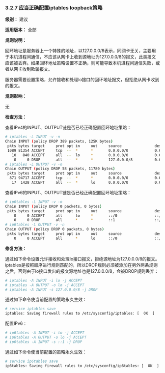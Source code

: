 ### 3.2.7 应当正确配置iptables loopback策略

**级别：** 建议

**适用版本：** 全部

**规则说明：**

回环地址是服务器上一个特殊的地址，以127.0.0.0/8表示，同网卡无关，主要用于本机进程间通信，不应该从网卡上收到源地址为127.0.0.0/8的报文，此类报文应该被丢弃。如果回环地址策略设置不正确，则可能导致本机进程间通信失败，或者从网卡收到欺骗报文。

服务器需要设置策略，允许接收和处理lo接口的回环地址报文，但拒绝从网卡收到的报文。

**规则影响：**

无

**检查方法：**

查看IPv4的INPUT、OUTPUT链是否已经正确配置回环地址策略：

```bash
# iptables -L INPUT -v -n
Chain INPUT (policy DROP 389 packets, 125K bytes)
 pkts bytes target     prot opt in     out     source               destination
 1089 81354 ACCEPT     tcp  --  *      *       0.0.0.0/0            0.0.0.0/0            tcp dpt:22
   10   840 ACCEPT     all  --  lo     *       0.0.0.0/0            0.0.0.0/0
    0     0 DROP       all  --  *      *       127.0.0.0/8          0.0.0.0/0
# iptables -L OUTPUT -v -n
Chain OUTPUT (policy DROP 58 packets, 11780 bytes)
 pkts bytes target     prot opt in     out     source               destination
  871 94717 ACCEPT     tcp  --  *      *       0.0.0.0/0            0.0.0.0/0            tcp spt:22
   17  1428 ACCEPT     all  --  *      lo      0.0.0.0/0            0.0.0.0/0
```

查看IPv6的INPUT、OUTPUT链是否已经正确配置回环地址策略：

```bash
# ip6tables -L INPUT -v -n
Chain INPUT (policy DROP 0 packets, 0 bytes)
 pkts bytes target     prot opt in     out     source               destination
    0     0 ACCEPT     all      lo     *       ::/0                 ::/0
    0     0 DROP       all      *      *       ::1                  ::/0
# ip6tables -L OUTPUT -v -n
Chain OUTPUT (policy DROP 0 packets, 0 bytes)
 pkts bytes target     prot opt in     out     source               destination
    0     0 ACCEPT     all      *      lo      ::/0                 ::/0
```

**修复方法：**

通过如下命令设置允许接收和处理lo接口报文，拒绝源地址为127.0.0.0/8的报文。iptables是按照顺序进行规则匹配的，所以DROP规则必须被添加在另外两条规则之后，否则由于lo接口发出的报文源地址也是127.0.0.0/8，会被DROP规则丢弃：

```bash
# iptables -A INPUT -i lo -j ACCEPT
# iptables -A OUTPUT -o lo -j ACCEPT
# iptables -A INPUT -s 127.0.0.0/8 -j DROP
```

通过如下命令使当前配置的策略永久生效：

```bash
# service iptables save
iptables: Saving firewall rules to /etc/sysconfig/iptables: [  OK  ]
```

配置IPv6：

```bash
# ip6tables -A INPUT -i lo -j ACCEPT
# ip6tables -A OUTPUT -o lo -j ACCEPT
# ip6tables -A INPUT -s ::1 -j DROP
```

通过如下命令使当前配置的策略永久生效：

```bash
# service ip6tables save
ip6tables: Saving firewall rules to /etc/sysconfig/ip6tables: [  OK  ]
```